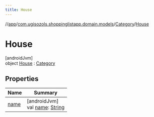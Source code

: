 ```yaml
---
title: House
---
```

//[app](../../../../index.html)/[com.ugisozols.shoppinglistapp.domain.models](../../index.html)/[Category](../index.html)/[House](index.html)



# House



[androidJvm]\
object [House](index.html) : [Category](../index.html)



## Properties


| Name | Summary |
|---|---|
| [name](../name.html) | [androidJvm]<br>val [name](../name.html): [String](https://kotlinlang.org/api/latest/jvm/stdlib/kotlin/-string/index.html) |

